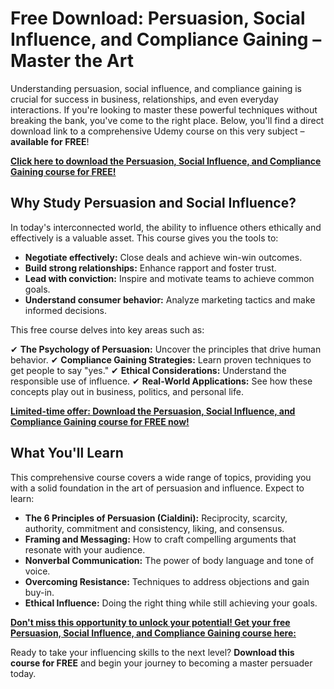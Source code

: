 # Free Download: Persuasion, Social Influence, and Compliance Gaining – Master the Art

Understanding persuasion, social influence, and compliance gaining is crucial for success in business, relationships, and even everyday interactions. If you're looking to master these powerful techniques without breaking the bank, you've come to the right place. Below, you'll find a direct download link to a comprehensive Udemy course on this very subject – **available for FREE**!

[**Click here to download the Persuasion, Social Influence, and Compliance Gaining course for FREE!**](https://udemywork.com/persuasion-social-influence-and-compliance-gaining)

## Why Study Persuasion and Social Influence?

In today's interconnected world, the ability to influence others ethically and effectively is a valuable asset. This course gives you the tools to:

*   **Negotiate effectively:** Close deals and achieve win-win outcomes.
*   **Build strong relationships:** Enhance rapport and foster trust.
*   **Lead with conviction:** Inspire and motivate teams to achieve common goals.
*   **Understand consumer behavior:** Analyze marketing tactics and make informed decisions.

This free course delves into key areas such as:

✔ **The Psychology of Persuasion:** Uncover the principles that drive human behavior.
✔ **Compliance Gaining Strategies:** Learn proven techniques to get people to say "yes."
✔ **Ethical Considerations:** Understand the responsible use of influence.
✔ **Real-World Applications:** See how these concepts play out in business, politics, and personal life.

[**Limited-time offer: Download the Persuasion, Social Influence, and Compliance Gaining course for FREE now!**](https://udemywork.com/persuasion-social-influence-and-compliance-gaining)

## What You'll Learn

This comprehensive course covers a wide range of topics, providing you with a solid foundation in the art of persuasion and influence. Expect to learn:

*   **The 6 Principles of Persuasion (Cialdini):** Reciprocity, scarcity, authority, commitment and consistency, liking, and consensus.
*   **Framing and Messaging:** How to craft compelling arguments that resonate with your audience.
*   **Nonverbal Communication:** The power of body language and tone of voice.
*   **Overcoming Resistance:** Techniques to address objections and gain buy-in.
*   **Ethical Influence:** Doing the right thing while still achieving your goals.

[**Don't miss this opportunity to unlock your potential! Get your free Persuasion, Social Influence, and Compliance Gaining course here:**](https://udemywork.com/persuasion-social-influence-and-compliance-gaining)

Ready to take your influencing skills to the next level? **Download this course for FREE** and begin your journey to becoming a master persuader today.

